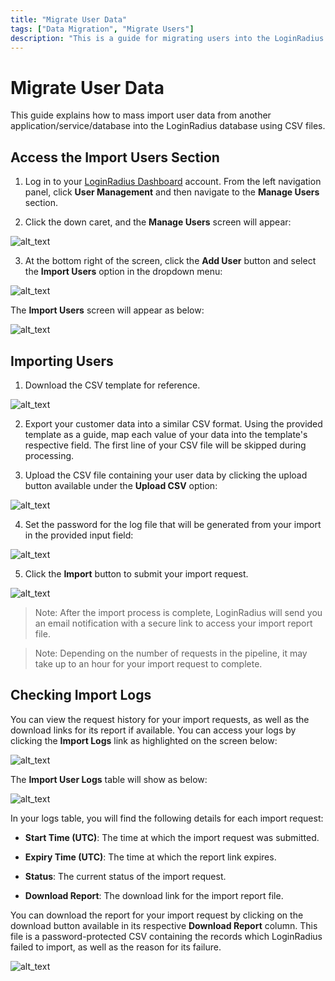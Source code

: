```yaml
---
title: "Migrate User Data"
tags: ["Data Migration", "Migrate Users"]
description: "This is a guide for migrating users into the LoginRadius Identity Platform."
---
```


# Migrate User Data

This guide explains how to mass import user data from another application/service/database into the LoginRadius database using CSV files.

## Access the Import Users Section

1. Log in to your [LoginRadius Dashboard](https://dashboard.loginradius.com/dashboard) account. From the left navigation panel, click **User Management** and then navigate to the **Manage Users** section.

2. Click the down caret, and the **Manage Users** screen will appear:

  ![alt_text](../../assets/blog-common/manage-users.png "image_tooltip")

3. At the bottom right of the screen, click the **Add User** button and select the **Import Users** option in the dropdown menu:

  ![alt_text](images/import-users-link.png "image_tooltip")

  The **Import Users** screen will appear as below:

  ![alt_text](../../assets/blog-common/import-users.png "image_tooltip")


## Importing Users

1. Download the CSV template for reference.

  ![alt_text](images/download-template.png "image_tooltip")

2. Export your customer data into a similar CSV format. Using the provided template as a guide, map each value of your data into the template's respective field. The first line of your CSV file will be skipped during processing.

3. Upload the CSV file containing your user data by clicking the upload button available under the **Upload CSV** option:

  ![alt_text](images/upload-csv.png "image_tooltip")

4. Set the password for the log file that will be generated from your import in the provided input field:

  ![alt_text](images/set-password.png "image_tooltip")

5. Click the **Import** button to submit your import request.

  ![alt_text](images/submit-request.png "image_tooltip")

  > Note: After the import process is complete, LoginRadius will send you an email notification with a secure link to access your import report file.

  > Note: Depending on the number of requests in the pipeline, it may take up to an hour for your import request to complete.

## Checking Import Logs

You can view the request history for your import requests, as well as the download links for its report if available. You can access your logs by clicking the **Import Logs** link as highlighted on the screen below:

  ![alt_text](images/import-logs-link.png "image_tooltip")

The **Import User Logs** table will show as below:

  ![alt_text](images/import-logs.png "image_tooltip")

In your logs table, you will find the following details for each import request:

  * **Start Time (UTC)**: The time at which the import request was submitted.

  * **Expiry Time (UTC)**:  The time at which the report link expires.

  * **Status**: The current status of the import request.

  * **Download Report**: The download link for the import report file.

You can download the report for your import request by clicking on the download button available in its respective **Download Report** column. This file is a password-protected CSV containing the records which LoginRadius failed to import, as well as the reason for its failure.

  ![alt_text](images/download-report.png "image_tooltip")
